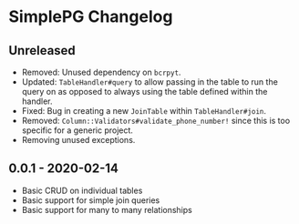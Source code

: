 # SimplePG Changelog

Unreleased
---------------------
* Removed: Unused dependency on `bcrpyt`.
* Updated: `TableHandler#query` to allow passing in the table to run the query on as opposed to always using the table defined within the handler.
* Fixed: Bug in creating a new `JoinTable` within `TableHandler#join`.
* Removed: `Column::Validators#validate_phone_number!` since this is too specific for a generic project.
* Removing unused exceptions.

0.0.1 - 2020-02-14
---------------------
* Basic CRUD on individual tables
* Basic support for simple join queries
* Basic support for many to many relationships
